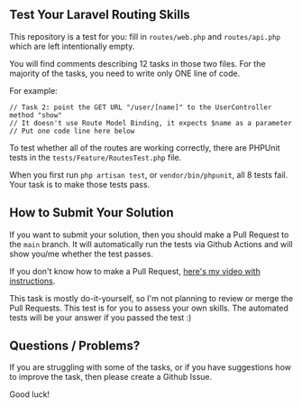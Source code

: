 ## Test Your Laravel Routing Skills

This repository is a test for you: fill in `routes/web.php` and `routes/api.php` which are left intentionally empty.

You will find comments describing 12 tasks in those two files. For the majority of the tasks, you need to write only ONE line of code.

For example:

```
// Task 2: point the GET URL "/user/[name]" to the UserController method "show"
// It doesn't use Route Model Binding, it expects $name as a parameter
// Put one code line here below
```

To test whether all of the routes are working correctly, there are PHPUnit tests in the `tests/Feature/RoutesTest.php` file.

When you first run `php artisan test`, or `vendor/bin/phpunit`, all 8 tests fail.
Your task is to make those tests pass.

## How to Submit Your Solution

If you want to submit your solution, then you should make a Pull Request to the `main` branch.
It will automatically run the tests via Github Actions and will show you/me whether the test passes.

If you don't know how to make a Pull Request, [here's my video with instructions](https://www.youtube.com/watch?v=vEcT6JIFji0).

This task is mostly do-it-yourself, so I'm not planning to review or merge the Pull Requests. This test is for you to assess your own skills. The automated tests will be your answer if you passed the test :)

## Questions / Problems?

If you are struggling with some of the tasks, or if you have suggestions how to improve the task, then please create a Github Issue.

Good luck!
